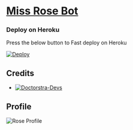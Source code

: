 # [Miss Rose Bot](https://t.me/MissRose_bot)

### Deploy on Heroku

Press the below button to Fast deploy on Heroku

[![Deploy](https://www.herokucdn.com/deploy/button.svg)](https://heroku.com/deploy?template=https://github.com/Doctorstra/Miss-india)

## Credits 
* [![Doctorstra-Devs](https://img.shields.io/static/v1?label=Doctorstra&message=devs&color=critical)](https://telegram.dog/DoctorstraDevs)


## Profile

![Rose Profile](https://telegra.ph/file/718d48493d1fb11197d8b.jpg)
